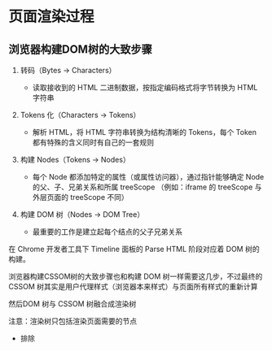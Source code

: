 # 页面渲染过程

## 浏览器构建DOM树的大致步骤

1. 转码（Bytes -> Characters）

    - 读取接收到的 HTML 二进制数据，按指定编码格式将字节转换为 HTML 字符串
   
2. Tokens 化（Characters -> Tokens）

    - 解析 HTML，将 HTML 字符串转换为结构清晰的 Tokens，每个 Token 都有特殊的含义同时有自己的一套规则

3. 构建 Nodes（Tokens -> Nodes）

    - 每个 Node 都添加特定的属性（或属性访问器），通过指针能够确定 Node 的父、子、兄弟关系和所属 treeScope
    （例如：iframe 的 treeScope 与外层页面的 treeScope 不同）
    
4. 构建 DOM 树（Nodes -> DOM Tree）

    - 最重要的工作是建立起每个结点的父子兄弟关系
    
在 Chrome 开发者工具下 Timeline 面板的 Parse HTML 阶段对应着 DOM 树的构建。

浏览器构建CSSOM树的大致步骤也和构建 DOM 树一样需要这几步，不过最终的 CSSOM 树其实是用户代理样式（浏览器本来样式）与页面所有样式的重新计算

然后DOM 树与 CSSOM 树融合成渲染树

注意：渲染树只包括渲染页面需要的节点

- 排除 <script> <meta> 等功能化、非视觉节点

- 排除 display: none 的节点